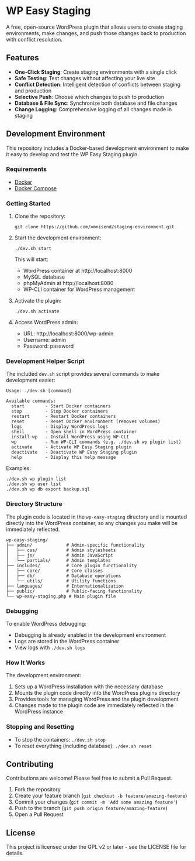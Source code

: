 # WP Easy Staging

A free, open-source WordPress plugin that allows users to create staging environments, make changes, and push those changes back to production with conflict resolution.

## Features

- **One-Click Staging**: Create staging environments with a single click
- **Safe Testing**: Test changes without affecting your live site
- **Conflict Detection**: Intelligent detection of conflicts between staging and production
- **Selective Push**: Choose which changes to push to production
- **Database & File Sync**: Synchronize both database and file changes
- **Change Logging**: Comprehensive logging of all changes made in staging

## Development Environment

This repository includes a Docker-based development environment to make it easy to develop and test the WP Easy Staging plugin.

### Requirements

- [Docker](https://www.docker.com/products/docker-desktop/)
- [Docker Compose](https://docs.docker.com/compose/install/)

### Getting Started

1. Clone the repository:
   ```
   git clone https://github.com/omnisend/staging-environment.git
   ```

2. Start the development environment:
   ```
   ./dev.sh start
   ```

   This will start:
   - WordPress container at http://localhost:8000
   - MySQL database
   - phpMyAdmin at http://localhost:8080
   - WP-CLI container for WordPress management

3. Activate the plugin:
   ```
   ./dev.sh activate
   ```

4. Access WordPress admin:
   - URL: http://localhost:8000/wp-admin
   - Username: admin
   - Password: password

### Development Helper Script

The included `dev.sh` script provides several commands to make development easier:

```
Usage: ./dev.sh [command]

Available commands:
  start        - Start Docker containers
  stop         - Stop Docker containers
  restart      - Restart Docker containers
  reset        - Reset Docker environment (removes volumes)
  logs         - Display WordPress logs
  shell        - Open shell in WordPress container
  install-wp   - Install WordPress using WP-CLI
  wp           - Run WP-CLI commands (e.g. ./dev.sh wp plugin list)
  activate     - Activate WP Easy Staging plugin
  deactivate   - Deactivate WP Easy Staging plugin
  help         - Display this help message
```

Examples:
```
./dev.sh wp plugin list
./dev.sh wp user list
./dev.sh wp db export backup.sql
```

### Directory Structure

The plugin code is located in the `wp-easy-staging` directory and is mounted directly into the WordPress container, so any changes you make will be immediately reflected.

```
wp-easy-staging/
├── admin/             # Admin-specific functionality
│   ├── css/           # Admin stylesheets
│   ├── js/            # Admin JavaScript
│   └── partials/      # Admin templates
├── includes/          # Core plugin functionality
│   ├── core/          # Core classes
│   ├── db/            # Database operations
│   └── utils/         # Utility functions
├── languages/         # Internationalization
├── public/            # Public-facing functionality
└── wp-easy-staging.php # Main plugin file
```

### Debugging

To enable WordPress debugging:

- Debugging is already enabled in the development environment
- Logs are stored in the WordPress container
- View logs with `./dev.sh logs`

### How It Works

The development environment:

1. Sets up a WordPress installation with the necessary database
2. Mounts the plugin code directly into the WordPress plugins directory
3. Provides tools for managing WordPress and the plugin development
4. Changes made to the plugin code are immediately reflected in the WordPress instance

### Stopping and Resetting

- To stop the containers: `./dev.sh stop`
- To reset everything (including database): `./dev.sh reset`

## Contributing

Contributions are welcome! Please feel free to submit a Pull Request.

1. Fork the repository
2. Create your feature branch (`git checkout -b feature/amazing-feature`)
3. Commit your changes (`git commit -m 'Add some amazing feature'`)
4. Push to the branch (`git push origin feature/amazing-feature`)
5. Open a Pull Request

## License

This project is licensed under the GPL v2 or later - see the LICENSE file for details. 